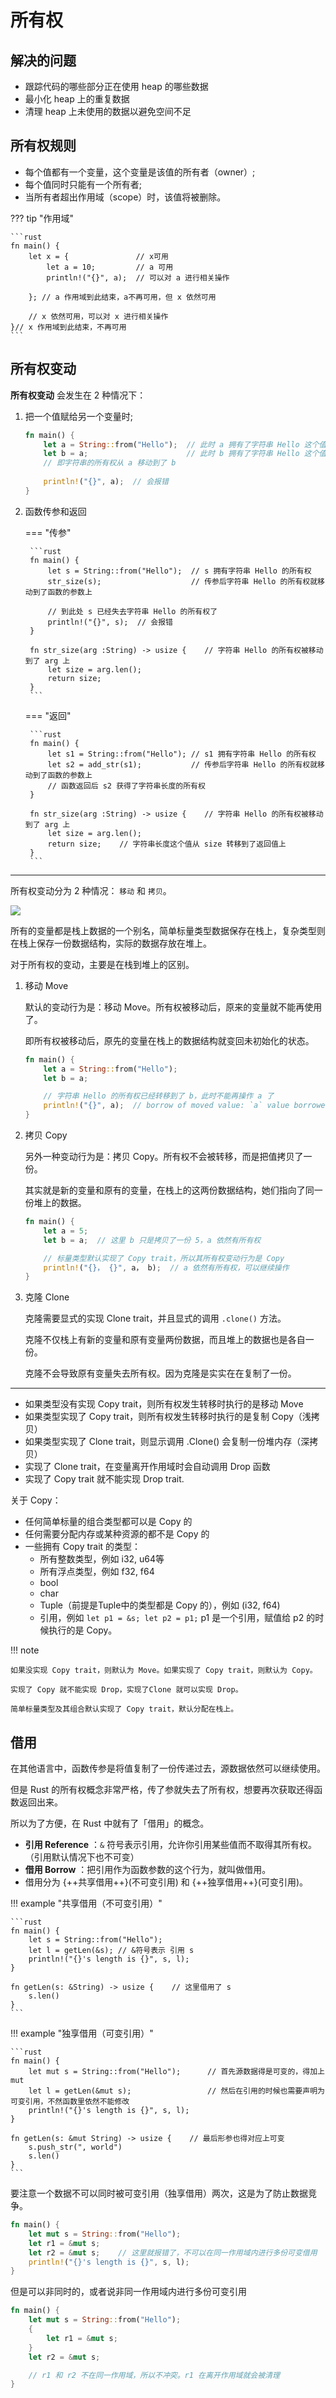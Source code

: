 # 所有权

## 解决的问题

- 跟踪代码的哪些部分正在使用 heap 的哪些数据
- 最小化 heap 上的重复数据
- 清理 heap 上未使用的数据以避免空间不足

## 所有权规则

- 每个值都有一个变量，这个变量是该值的所有者（owner）;
- 每个值同时只能有一个所有者;
- 当所有者超出作用域（scope）时，该值将被删除。


??? tip "作用域"

    ```rust
    fn main() {
        let x = {               // x可用
            let a = 10;         // a 可用
            println!("{}", a);  // 可以对 a 进行相关操作
        
        }; // a 作用域到此结束，a不再可用，但 x 依然可用

        // x 依然可用，可以对 x 进行相关操作
    }// x 作用域到此结束，不再可用
    ```


## 所有权变动

**所有权变动** 会发生在 2 种情况下：

1. 把一个值赋给另一个变量时;
    ```rust
    fn main() {
        let a = String::from("Hello");  // 此时 a 拥有了字符串 Hello 这个值的所有权
        let b = a;                      // 此时 b 拥有了字符串 Hello 这个值的所有权，而 a 失去了所有权
        // 即字符串的所有权从 a 移动到了 b
        
        println!("{}", a);  // 会报错
    }
    ```

2. 函数传参和返回

    === "传参"

        ```rust
        fn main() {
            let s = String::from("Hello");  // s 拥有字符串 Hello 的所有权
            str_size(s);                    // 传参后字符串 Hello 的所有权就移动到了函数的参数上
            
            // 到此处 s 已经失去字符串 Hello 的所有权了
            println!("{}", s);  // 会报错
        }

        fn str_size(arg :String) -> usize {    // 字符串 Hello 的所有权被移动到了 arg 上
            let size = arg.len();
            return size;
        }
        ```

    === "返回"

        ```rust
        fn main() {
            let s1 = String::from("Hello"); // s1 拥有字符串 Hello 的所有权
            let s2 = add_str(s1);           // 传参后字符串 Hello 的所有权就移动到了函数的参数上
            // 函数返回后 s2 获得了字符串长度的所有权
        }

        fn str_size(arg :String) -> usize {    // 字符串 Hello 的所有权被移动到了 arg 上
            let size = arg.len();
            return size;    // 字符串长度这个值从 size 转移到了返回值上
        }
        ```

---

所有权变动分为 2 种情况： `移动` 和 `拷贝`。

![](https://blogpicure.oss-cn-shenzhen.aliyuncs.com/blog/illustration-pic/rust/move-copy-clone.png)

所有的变量都是栈上数据的一个别名，简单标量类型数据保存在栈上，复杂类型则在栈上保存一份数据结构，实际的数据存放在堆上。

对于所有权的变动，主要是在栈到堆上的区别。

1. 移动 Move

    默认的变动行为是：移动 Move。所有权被移动后，原来的变量就不能再使用了。

    即所有权被移动后，原先的变量在栈上的数据结构就变回未初始化的状态。
    ```rust
    fn main() {
        let a = String::from("Hello");
        let b = a;

        // 字符串 Hello 的所有权已经转移到了 b，此时不能再操作 a 了
        println!("{}", a);  // borrow of moved value: `a` value borrowed here after move
    }
    ```

2. 拷贝 Copy

    另外一种变动行为是：拷贝 Copy。所有权不会被转移，而是把值拷贝了一份。

    其实就是新的变量和原有的变量，在栈上的这两份数据结构，她们指向了同一份堆上的数据。

    ```rust
    fn main() {
        let a = 5;
        let b = a;  // 这里 b 只是拷贝了一份 5，a 依然有所有权

        // 标量类型默认实现了 Copy trait，所以其所有权变动行为是 Copy
        println!("{}， {}", a， b);  // a 依然有所有权，可以继续操作
    }
    ```

3. 克隆 Clone

    克隆需要显式的实现 Clone trait，并且显式的调用 `.clone()` 方法。

    克隆不仅栈上有新的变量和原有变量两份数据，而且堆上的数据也是各自一份。

    克隆不会导致原有变量失去所有权。因为克隆是实实在在复制了一份。

---

- 如果类型没有实现 Copy trait，则所有权发生转移时执行的是移动 Move
- 如果类型实现了 Copy trait，则所有权发生转移时执行的是复制 Copy（浅拷贝）
- 如果类型实现了 Clone trait，则显示调用 .Clone() 会复制一份堆内存（深拷贝）
- 实现了 Clone trait，在变量离开作用域时会自动调用 Drop 函数
- 实现了 Copy trait 就不能实现 Drop trait.

关于 Copy：

- 任何简单标量的组合类型都可以是 Copy 的
- 任何需要分配内存或某种资源的都不是 Copy 的
- 一些拥有 Copy trait 的类型：
    - 所有整数类型，例如 i32, u64等
    - 所有浮点类型，例如 f32, f64
    - bool
    - char
    - Tuple（前提是Tuple中的类型都是 Copy 的），例如 (i32, f64)
    - 引用，例如 `let p1 = &s; let p2 = p1;` p1 是一个引用，赋值给 p2 的时候执行的是 Copy。



!!! note

    如果没实现 Copy trait，则默认为 Move。如果实现了 Copy trait，则默认为 Copy。
    
    实现了 Copy 就不能实现 Drop，实现了Clone 就可以实现 Drop。
    
    简单标量类型及其组合默认实现了 Copy trait，默认分配在栈上。

## 借用

在其他语言中，函数传参是将值复制了一份传递过去，源数据依然可以继续使用。

但是 Rust 的所有权概念非常严格，传了参就失去了所有权，想要再次获取还得函数返回出来。

所以为了方便，在 Rust 中就有了「借用」的概念。

- **引用 Reference** ：`&` 符号表示引用，允许你引用某些值而不取得其所有权。（引用默认情况下也不可变）
- **借用 Borrow** ：把引用作为函数参数的这个行为，就叫做借用。
- 借用分为 {++共享借用++}(不可变引用) 和 {++独享借用++}(可变引用)。

!!! example "共享借用（不可变引用）"

    ```rust
    fn main() {
        let s = String::from("Hello");
        let l = getLen(&s); // &符号表示 引用 s
        println!("{}'s length is {}", s, l);
    }

    fn getLen(s: &String) -> usize {    // 这里借用了 s
        s.len()
    }
    ```

!!! example "独享借用（可变引用）"

    ```rust
    fn main() {
        let mut s = String::from("Hello");      // 首先源数据得是可变的，得加上 mut
        let l = getLen(&mut s);                 // 然后在引用的时候也需要声明为可变引用，不然函数里依然不能修改
        println!("{}'s length is {}", s, l);
    }

    fn getLen(s: &mut String) -> usize {    // 最后形参也得对应上可变
        s.push_str(", world")
        s.len()
    }
    ```

要注意一个数据不可以同时被可变引用（独享借用）两次，这是为了防止数据竞争。
```rust
fn main() {
    let mut s = String::from("Hello");
    let r1 = &mut s;
    let r2 = &mut s;    // 这里就报错了，不可以在同一作用域内进行多份可变借用
    println!("{}'s length is {}", s, l);
}
```
但是可以非同时的，或者说非同一作用域内进行多份可变引用
```rust
fn main() {
    let mut s = String::from("Hello");
    {
        let r1 = &mut s;
    }
    let r2 = &mut s;

    // r1 和 r2 不在同一作用域，所以不冲突。r1 在离开作用域就会被清理
}
```
